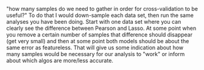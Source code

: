 "how many samples do we need to gather in order for cross-validation to be useful?" 
To do that I would down-sample each data set, then run the same analyses you have been doing. 
Start with one data set where you can clearly see the difference between Pearson and Lasso. 
At some point when you remove a certain number of samples that difference should disappear (get very small) 
and then at some point both models should be about the same error as featureless. 
That will give us some indication about how many samples would be necessary for our analysis 
to "work" or inform about which algos are more/less accurate.
